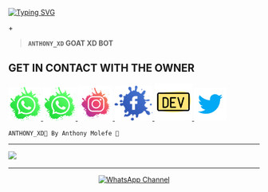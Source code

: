 <a href="https://git.io/typing-svg"><img src="https://readme-typing-svg.demolab.com?font=Black+Ops+One&size=100&pause=1000&color=FF0000&center=true&width=1000&height=200&lines=ANTHONY_XD" alt="Typing SVG" /></a>
  </p>
+

> **`ANTHONY_XD` GOAT XD BOT**

## GET IN CONTACT WITH THE OWNER
  
<a href="https://wa.me/27838820807/?text=ANTHONY_XD"> <img src="https://raw.githubusercontent.com/shizothetechie/database/main/icon/WhatsApp.png" width="13%"> </a>
  <a href="https://whatsapp.com/channel/0029VbAAiNb8fewpAk5gX70d"> <img src="https://raw.githubusercontent.com/shizothetechie/database/main/icon/WhatsApp.png" width="13%"> </a>
  <a href="https://www.facebook.com/share/18uYfYL8jp?&name=xhp_nt__fb__action__open_use"> <img src="https://raw.githubusercontent.com/shizothetechie/database/main/icon/Instagram2.png" width="14%"> </a>
  <a href="https://www.instagram.com/prettymf_anthony?=&name=xhp_nt__fb__action__open_user"> <img src="https://raw.githubusercontent.com/shizothetechie/database/main/icon/Facebook.png" width="15%"> </a><a href="https://https://github.com/Mrmolefe/efelom"> <img src="https://raw.githubusercontent.com/shizothetechie/database/main/icon/devto.png" width="15%"> </a><a href="ANTHONY_XD "> <img src="https://raw.githubusercontent.com/shizothetechie/database/main/icon/twitter.png" width="13%"> </a>
</p>


```
ANTHONY_XD👾 By Anthony Molefe 🩷 
```

--- 

<a><img src='https://files.catbox.moe/k5htyh.jpg'/></a>

---


<div align="center">
  
[![WhatsApp Channel](https://img.shields.io/badge/Join-WhatsApp%20Channel-FF00F8?style=big-square&logo=whatsapp)](https://whatsapp.com/channel/0029VbAAiNb8fewpAk5gX70d)
</div>

